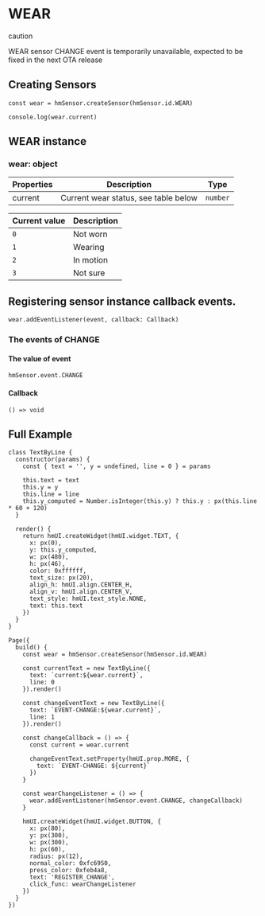
# WEAR

caution

WEAR sensor CHANGE event is temporarily unavailable, expected to be fixed in the next OTA release

## Creating Sensors[​](/docs/1.0/reference/device-app-api/hmSensor/sensorId/WEAR/#creating-sensors "Direct link to Creating Sensors")

```
const wear = hmSensor.createSensor(hmSensor.id.WEAR)  
  
console.log(wear.current)  

```
## WEAR instance[​](/docs/1.0/reference/device-app-api/hmSensor/sensorId/WEAR/#wear-instance "Direct link to WEAR instance")

### wear: object[​](/docs/1.0/reference/device-app-api/hmSensor/sensorId/WEAR/#wear-object "Direct link to wear: object")

| Properties | Description | Type |
| --- | --- | --- |
| current | Current wear status, see table below | `number` |

| Current value | Description |
| --- | --- |
| `0` | Not worn |
| `1` | Wearing |
| `2` | In motion |
| `3` | Not sure |

## Registering sensor instance callback events.[​](/docs/1.0/reference/device-app-api/hmSensor/sensorId/WEAR/#registering-sensor-instance-callback-events "Direct link to Registering sensor instance callback events.")

```
wear.addEventListener(event, callback: Callback)  

```
### The events of CHANGE[​](/docs/1.0/reference/device-app-api/hmSensor/sensorId/WEAR/#the-events-of-change "Direct link to The events of CHANGE")

#### The value of event[​](/docs/1.0/reference/device-app-api/hmSensor/sensorId/WEAR/#the-value-of-event "Direct link to The value of event")

`hmSensor.event.CHANGE`

#### Callback[​](/docs/1.0/reference/device-app-api/hmSensor/sensorId/WEAR/#callback "Direct link to Callback")

```
() => void  

```
## Full Example[​](/docs/1.0/reference/device-app-api/hmSensor/sensorId/WEAR/#full-example "Direct link to Full Example")

```
class TextByLine {  
  constructor(params) {  
    const { text = '', y = undefined, line = 0 } = params  
  
    this.text = text  
    this.y = y  
    this.line = line  
    this.y_computed = Number.isInteger(this.y) ? this.y : px(this.line * 60 + 120)  
  }  
  
  render() {  
    return hmUI.createWidget(hmUI.widget.TEXT, {  
      x: px(0),  
      y: this.y_computed,  
      w: px(480),  
      h: px(46),  
      color: 0xffffff,  
      text_size: px(20),  
      align_h: hmUI.align.CENTER_H,  
      align_v: hmUI.align.CENTER_V,  
      text_style: hmUI.text_style.NONE,  
      text: this.text  
    })  
  }  
}  
  
Page({  
  build() {  
    const wear = hmSensor.createSensor(hmSensor.id.WEAR)  
  
    const currentText = new TextByLine({  
      text: `current:${wear.current}`,  
      line: 0  
    }).render()  
  
    const changeEventText = new TextByLine({  
      text: `EVENT-CHANGE:${wear.current}`,  
      line: 1  
    }).render()  
  
    const changeCallback = () => {  
      const current = wear.current  
  
      changeEventText.setProperty(hmUI.prop.MORE, {  
        text: `EVENT-CHANGE: ${current}`  
      })  
    }  
  
    const wearChangeListener = () => {  
      wear.addEventListener(hmSensor.event.CHANGE, changeCallback)  
    }  
  
    hmUI.createWidget(hmUI.widget.BUTTON, {  
      x: px(80),  
      y: px(300),  
      w: px(300),  
      h: px(60),  
      radius: px(12),  
      normal_color: 0xfc6950,  
      press_color: 0xfeb4a8,  
      text: 'REGISTER_CHANGE',  
      click_func: wearChangeListener  
    })  
  }  
})  

```
